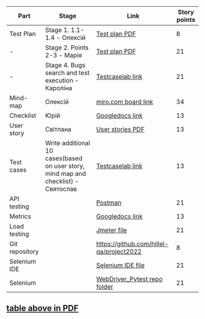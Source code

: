 | Part | Stage | Link | Story points |
|------|-------|------|--------------|
| Test Plan | Stage 1. 1.1-1.4 - Олексій | [Test plan PDF](docs/test_plan_15.11.2022.pdf) | 8
| - | Stage 2. Points 2-3 - Марія | [Test plan PDF](docs/test_plan_04.12.2022.pdf) | 21
| - | Stage 4. Bugs search and test execution - Кароліна | [Testcaselab link](https://hillelitschool.testcaselab.com/projects/QAS/test_run/65112?statuses=failed&sort_dir=desc&sort_attr=created_at&test_case_id=1377517) | 21
| Mind-map | Олексій | [miro.com board link](https://miro.com/app/board/uXjVPDIAWjQ=/) | 34
| Checklist | Юрій | [Googledocs link](https://docs.google.com/document/d/1GXE5BPOthVOXYeKYSqpOZ43z9ei2ICXVZgN3qv0j1EM/edit?usp=sharing) | 13
| User story | Світлана | [User stories PDF](docs/user_stories.pdf) | 13
| Test cases | Write additional 10 cases(based on user story, mind map and checklist) - Святослав | [Testcaselab link](https://hillelitschool.testcaselab.com/projects/QAS/test_cases?sort_dir=desc&sort_attr=created_at&test_case_id=1377125&category_id=170419) | 13
| API testing | | [Postman](tests/Postman/) | 21
| Metrics | | [Googledocs link](https://docs.google.com/spreadsheets/d/1pyU7mJK3IFP0p5jU1noNJrIaXn7dtRQD3ddnNR8z5ZE/edit#gid=0) | 13
| Load testing | | [Jmeter file](tests/LoadTesting.jmx) | 21
| Git repository | | https://github.com/hillel-qa/project2022 | 8
| Selenium IDE | | [Selenium IDE file](tests/API_testing.side) | 21
| Selenium | | [WebDriver_Pytest repo folder](tests/Selenium_WebDriver_PyTest/) | 21

## [table above in PDF](docs/Test_practice_qauto2.forstudy.space_Group_1.pdf)
